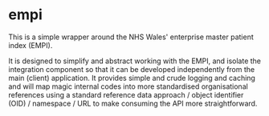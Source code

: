 # empi

This is a simple wrapper around the NHS Wales' enterprise master patient index (EMPI).

It is designed to simplify and abstract working with the EMPI, and isolate the integration component so that it can be developed independently from the main (client) application. It provides simple and crude logging and caching and will map magic internal codes into more standardised organisational references using a standard reference data approach / object identifier (OID) / namespace / URL to make consuming the API more straightforward.

